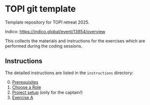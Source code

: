# TOPI git template
Template repository for TOPI retreat 2025.

Indico: https://indico.global/event/13854/overview

This collects the materials and instructions for the exercises which are performed during the coding sessions.

## Instructions

The detailed instructions are listed in the `instructions` directory:

0. [Prerequisites](./instructions/0-Prerequisites.md)
0. [Choose a Role](./instructions/1-Roles.md)
0. [Project setup](./instructions/2-Setup.md) (only for the captain!)
0. [Exercise A](./instructions/3-Exercise-A.md)
